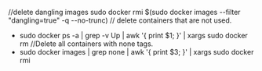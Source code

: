 //delete dangling images
sudo docker rmi $(sudo docker images --filter "dangling=true" -q --no-trunc)
// delete containers that are not used.
- sudo docker ps -a | grep -v Up | awk '{ print $1; }' | xargs sudo docker rm
//Delete all containers with none tags.
- sudo docker images | grep none | awk '{ print $3; }' | xargs sudo docker rmi
